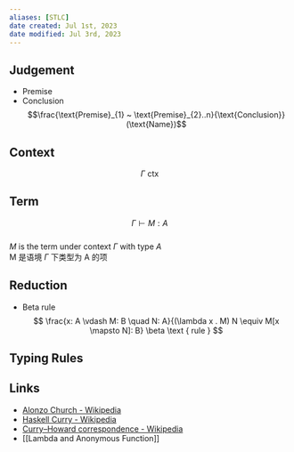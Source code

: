 ```yaml
---
aliases: [STLC]
date created: Jul 1st, 2023
date modified: Jul 3rd, 2023
---
```


## Judgement
- Premise
- Conclusion  
$$\frac{\text{Premise}_{1} ~ \text{Premise}_{2}..n}{\text{Conclusion}} (\text{Name})$$

## Context
$$\Gamma ~ \text{ctx}$$

## Term
$$\Gamma \vdash M : A$$  
$M$ is the term under context $\Gamma$ with type $A$  
M 是语境 $\Gamma$ 下类型为 A 的项

## Reduction
- Beta rule
$$
\frac{x: A \vdash M: B \quad N: A}{(\lambda x . M) N \equiv M[x \mapsto N]: B} \beta \text { rule }
$$

## Typing Rules

## Links
- [Alonzo Church - Wikipedia](https://en.wikipedia.org/wiki/Alonzo_Church)
- [Haskell Curry - Wikipedia](https://en.wikipedia.org/wiki/Haskell_Curry)
- [Curry–Howard correspondence - Wikipedia](https://en.wikipedia.org/wiki/Curry%E2%80%93Howard_correspondence)
- [[Lambda and Anonymous Function]]